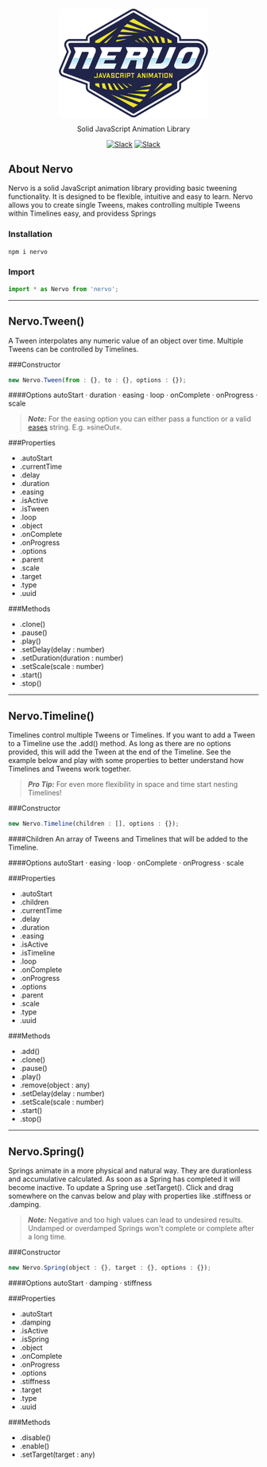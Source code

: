 <p align="center">
    <a href="https://www.nervo-js.org" rel="nofollow"><img src="https://raw.githubusercontent.com/SlimMarten/nervo/development/logo.svg?sanitize=true" align="center" width="300"></a>
</p>
<p align="center">
Solid JavaScript Animation Library
</p>
<p align="center">
<a href="https://www.npmjs.com/package/nervo" rel="nofollow"><img src="https://img.shields.io/npm/v/nervo.svg" alt="Slack" data-canonical-src="https://img.shields.io/npm/v/nervo.svg" style="max-width:100%;"></a>
<a href="https://www.npmjs.com/package/nervo" rel="nofollow"><img src="https://img.shields.io/npm/dt/nervo.svg" alt="Slack" data-canonical-src="https://img.shields.io/npm/dt/nervo.svg" style="max-width:100%;"></a>
</p>
</p>

## About Nervo
Nervo is a solid JavaScript animation library providing basic tweening functionality. It is designed to be flexible, intuitive and easy to learn. Nervo allows you to create single Tweens, makes controlling multiple Tweens within Timelines easy, and providess Springs

### Installation
```
npm i nervo
```

### Import
```js
import * as Nervo from 'nervo';
```
___

## Nervo.Tween()
A Tween interpolates any numeric value of an object over time. Multiple Tweens can be controlled by Timelines.

###Constructor
```js
new Nervo.Tween(from : {}, to : {}, options : {});
```

####Options
autoStart · duration · easing · loop · onComplete · onProgress · scale

> **_Note:_**  For the easing option you can either pass a function or a valid [eases](https://www.npmjs.com/package/eases) string. E.g. »sineOut«.

###Properties
- .autoStart
- .currentTime
- .delay
- .duration
- .easing
- .isActive
- .isTween
- .loop
- .object
- .onComplete
- .onProgress
- .options
- .parent
- .scale
- .target
- .type
- .uuid

###Methods
- .clone()
- .pause()
- .play()
- .setDelay(delay : number)
- .setDuration(duration : number)
- .setScale(scale : number)
- .start()
- .stop()

___

## Nervo.Timeline()
Timelines control multiple Tweens or Timelines. If you want to add a Tween to a Timeline use the .add() method. As long as there are no options provided, this will add the Tween at the end of the Timeline. See the example below and play with some properties to better understand how Timelines and Tweens work together.

> **_Pro Tip:_**  For even more flexibility in space and time start nesting Timelines!

###Constructor
```js
new Nervo.Timeline(children : [], options : {});
```

####Children
An array of Tweens and Timelines that will be added to the Timeline.

####Options
autoStart · easing · loop · onComplete · onProgress · scale

###Properties
- .autoStart
- .children
- .currentTime
- .delay
- .duration
- .easing
- .isActive
- .isTimeline
- .loop
- .onComplete
- .onProgress
- .options
- .parent
- .scale
- .type
- .uuid

###Methods
- .add()
- .clone()
- .pause()
- .play()
- .remove(object : any)
- .setDelay(delay : number)
- .setScale(scale : number)
- .start()
- .stop()
___

## Nervo.Spring()
Springs animate in a more physical and natural way. They are durationless and accumulative calculated. As soon as a Spring has completed it will become inactive. To update a Spring use .setTarget(). Click and drag somewhere on the canvas below and play with properties like .stiffness or .damping.

> **_Note:_**  Negative and too high values can lead to undesired results. Undamped or overdamped Springs won't complete or complete after a long time.

###Constructor
```js
new Nervo.Spring(object : {}, target : {}, options : {});
```

####Options
autoStart · damping · stiffness

###Properties
- .autoStart
- .damping
- .isActive
- .isSpring
- .object
- .onComplete
- .onProgress
- .options
- .stiffness
- .target
- .type
- .uuid

###Methods
- .disable()
- .enable()
- .setTarget(target : any)